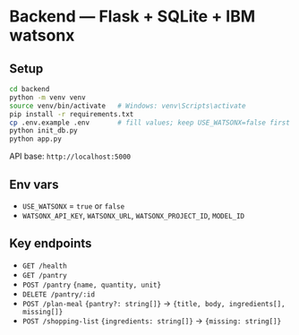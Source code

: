 # Backend — Flask + SQLite + IBM watsonx

## Setup
```bash
cd backend
python -m venv venv
source venv/bin/activate   # Windows: venv\Scripts\activate
pip install -r requirements.txt
cp .env.example .env       # fill values; keep USE_WATSONX=false first
python init_db.py
python app.py
```
API base: `http://localhost:5000`

## Env vars
- `USE_WATSONX` = `true` or `false`
- `WATSONX_API_KEY`, `WATSONX_URL`, `WATSONX_PROJECT_ID`, `MODEL_ID`

## Key endpoints
- `GET /health`
- `GET /pantry`
- `POST /pantry` `{name, quantity, unit}`
- `DELETE /pantry/:id`
- `POST /plan-meal` `{pantry?: string[]}` → `{title, body, ingredients[], missing[]}`
- `POST /shopping-list` `{ingredients: string[]}` → `{missing: string[]}`

